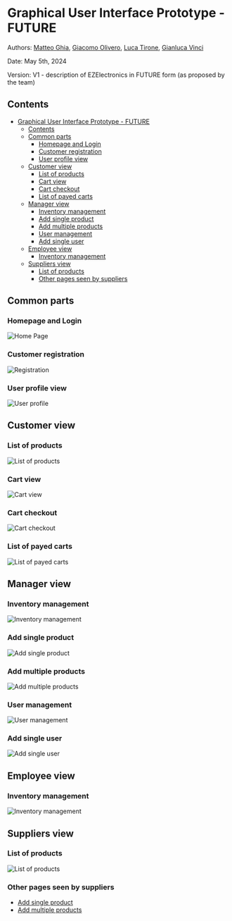 # Graphical User Interface Prototype - FUTURE

Authors:
[Matteo Ghia](mailto:s331347@studenti.polito.it),
[Giacomo Olivero](mailto:s323349@studenti.polito.it),
[Luca Tirone](mailto:s292901@studenti.polito.it),
[Gianluca Vinci](mailto:s331364@studenti.polito.it)

Date: May 5th, 2024

Version: V1 - description of EZElectronics in FUTURE form (as proposed by the team)

## Contents
- [Graphical User Interface Prototype - FUTURE](#graphical-user-interface-prototype---future)
  - [Contents](#contents)
  - [Common parts](#common-parts)
    - [Homepage and Login](#homepage-and-login)
    - [Customer registration](#customer-registration)
    - [User profile view](#user-profile-view)
  - [Customer view](#customer-view)
    - [List of products](#list-of-products)
    - [Cart view](#cart-view)
    - [Cart checkout](#cart-checkout)
    - [List of payed carts](#list-of-payed-carts)
  - [Manager view](#manager-view)
    - [Inventory management](#inventory-management)
    - [Add single product](#add-single-product)
    - [Add multiple products](#add-multiple-products)
    - [User management](#user-management)
    - [Add single user](#add-single-user)
  - [Employee view](#employee-view)
    - [Inventory management](#inventory-management-1)
  - [Suppliers view](#suppliers-view)
    - [List of products](#list-of-products-1)
    - [Other pages seen by suppliers](#other-pages-seen-by-suppliers)

## Common parts

### Homepage and Login

![Home Page](./assets/gui_v2/v2_01_home.svg)

### Customer registration

![Registration](./assets/gui_v2/v2_02_registration.svg)

### User profile view

![User profile](./assets/gui_v2/v2_03_user_profile.svg)

## Customer view

### List of products

![List of products](./assets/gui_v2/v2_C01_product_list.svg)

### Cart view

![Cart view](./assets/gui_v2/v2_C02_cart.svg)

### Cart checkout

![Cart checkout](./assets/gui_v2/v2_C03_checkout.svg)

### List of payed carts

![List of payed carts](./assets/gui_v2/v2_C04_payed_carts.svg)

## Manager view

### Inventory management

![Inventory management](./assets/gui_v2/v2_M01_product_list.svg)

### Add single product

![Add single product](./assets/gui_v2/v2_M02_add_single.svg)

### Add multiple products

![Add multiple products](./assets/gui_v2/v2_M03_add_multiple.svg)

### User management

![User management](./assets/gui_v2/v2_M04_users_list.svg)

### Add single user

![Add single user](./assets/gui_v2/v2_M05_add_user.svg)

## Employee view

### Inventory management

![Inventory management](./assets/gui_v2/v2_E01_product_list.svg)

## Suppliers view

### List of products

![List of products](./assets/gui_v2/v2_S01_product_list.svg)

### Other pages seen by suppliers

- [Add single product](#add-single-product)
- [Add multiple products](#add-multiple-products)
